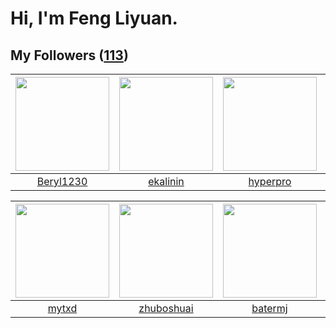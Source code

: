 # Hi, I'm Feng Liyuan.

## My Followers ([113](https://github.com/SunRunAway?tab=followers))

| <img src="https://avatars.githubusercontent.com/u/23115833?v=4" width="150" height="150" /> | <img src="https://avatars.githubusercontent.com/u/234891?v=4" width="150" height="150" /> | <img src="https://avatars.githubusercontent.com/u/2445111?v=4" width="150" height="150" /> | <img src="https://avatars.githubusercontent.com/u/18556593?v=4" width="150" height="150" /> |
| :-----------------------------------------------------------------------------------------: | :---------------------------------------------------------------------------------------: | :----------------------------------------------------------------------------------------: | :-----------------------------------------------------------------------------------------: |
|                          [Beryl1230](https://github.com/Beryl1230)                          |                          [ekalinin](https://github.com/ekalinin)                          |                           [hyperpro](https://github.com/hyperpro)                          |                              [aylei](https://github.com/aylei)                              |

| <img src="https://avatars.githubusercontent.com/u/43415053?v=4" width="150" height="150" /> | <img src="https://avatars.githubusercontent.com/u/10694566?v=4" width="150" height="150" /> | <img src="https://avatars.githubusercontent.com/u/250445?v=4" width="150" height="150" /> | <img src="https://avatars.githubusercontent.com/u/552936?v=4" width="150" height="150" /> |
| :-----------------------------------------------------------------------------------------: | :-----------------------------------------------------------------------------------------: | :---------------------------------------------------------------------------------------: | :---------------------------------------------------------------------------------------: |
|                              [mytxd](https://github.com/mytxd)                              |                         [zhuboshuai](https://github.com/zhuboshuai)                         |                           [batermj](https://github.com/batermj)                           |                           [mbautin](https://github.com/mbautin)                           |